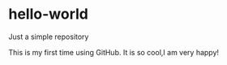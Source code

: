 # hello-world
Just a simple repository

This is my first time using GitHub.
It is so cool,I am very happy!
